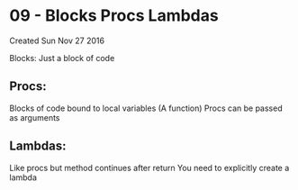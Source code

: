 # 09 - Blocks Procs Lambdas
Created Sun Nov 27 2016

Blocks: Just a block of code

Procs:
------
Blocks of code bound to local variables (A function)
Procs can be passed as arguments
	
	
Lambdas:
--------
Like procs but method continues after return
You need to explicitly create a lambda
	

